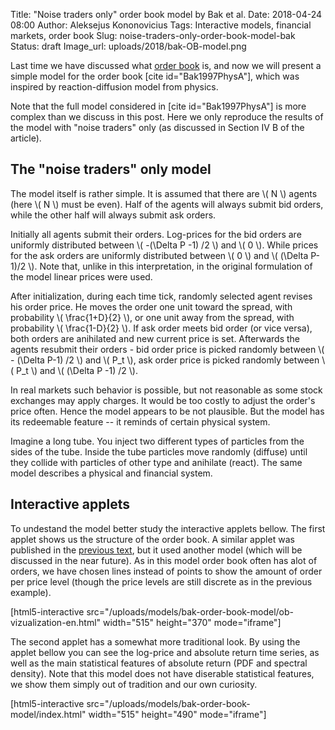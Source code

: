 Title: "Noise traders only" order book model by Bak et al.
Date: 2018-04-24 08:00
Author: Aleksejus Kononovicius
Tags: Interactive models, financial markets, order book
Slug: noise-traders-only-order-book-model-bak
Status: draft
Image_url: uploads/2018/bak-OB-model.png

Last time we have discussed what
[order book]({filename}/articles/2018/what-the-order-book-is.md) is, and now we
will present a simple model for the order book [cite id="Bak1997PhysA"], which
was inspired by reaction-diffusion model from physics.

Note that the full model considered in [cite id="Bak1997PhysA"] is more complex
than we discuss in this post. Here we only reproduce the results of the model
with "noise traders" only (as discussed in Section IV B of the article).

## The "noise traders" only model

The model itself is rather simple. It is assumed that there are \\\( N \\\)
agents (here \\\( N \\\) must be even). Half of the agents will always submit
bid orders, while the other half will always submit ask orders.

Initially all agents submit their orders. Log-prices for the bid orders are
uniformly distributed between \\\( -(\Delta P -1) /2 \\\) and \\\( 0 \\\). While
prices for the ask orders are uniformly distributed between \\\( 0 \\\) and
\\\( (\Delta P-1)/2 \\\). Note that, unlike in this interpretation, in the
original formulation of the model linear prices were used.

After initialization, during each time tick, randomly selected agent revises his
order price. He moves the order one unit toward the spread, with
probability \\\( \frac{1+D}{2} \\\), or one unit away from the spread,
with probability \\\( \frac{1-D}{2} \\\). If ask order meets bid order (or vice
versa), both orders are anihilated and new current price is set. Afterwards the
agents resubmit their orders - bid order price is picked randomly between
\\\( - (\Delta P-1) /2 \\\) and \\\( P_t \\\), ask order price is picked
randomly between \\\( P_t \\\) and \\\( (\Delta P -1) /2 \\\).

In real markets such behavior is possible, but not reasonable as some stock
exchanges may apply charges. It would be too costly to adjust the order's price
often. Hence the model appears to be not plausible. But the model has its
redeemable feature -- it reminds of certain physical system.

Imagine a long tube. You inject two different types of particles from the sides
of the tube. Inside the tube particles move randomly (diffuse) until they
collide with particles of other type and anihilate (react). The same model
describes a physical and financial system.

## Interactive applets

To undestand the model better study the interactive applets bellow. The first
applet shows us the structure of the order book. A similar applet was published
in the [previous text]({filename}/articles/2018/what-the-order-book-is.md), but
it used another model (which will be discussed in the near future). As in this
model order book often has alot of orders, we have chosen lines instead of points
to show the amount of order per price level (though the price levels are still
discrete as in the previous example).

[html5-interactive
src="/uploads/models/bak-order-book-model/ob-vizualization-en.html" width="515"
height="370" mode="iframe"]

The second applet has a somewhat more traditional look. By using the applet
bellow you can see the log-price and absolute return time series, as well as
the main statistical features of absolute return (PDF and spectral density).
Note that this model does not have diserable statistical features, we show them
simply out of tradition and our own curiosity.

[html5-interactive
src="/uploads/models/bak-order-book-model/index.html" width="515"
height="490" mode="iframe"]
